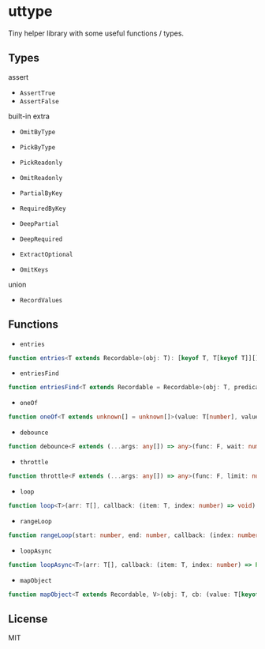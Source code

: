 # uttype

Tiny helper library with some useful functions / types.

## Types

assert

- `AssertTrue`
- `AssertFalse`

built-in extra

- `OmitByType`
- `PickByType`

- `PickReadonly`
- `OmitReadonly`

- `PartialByKey`
- `RequiredByKey`

- `DeepPartial`
- `DeepRequired`

- `ExtractOptional`

- `OmitKeys`

union

- `RecordValues`

## Functions

- `entries`

```ts
function entries<T extends Recordable>(obj: T): [keyof T, T[keyof T]][]
```

- `entriesFind`

```ts
function entriesFind<T extends Recordable = Recordable>(obj: T, predicate: (item: [keyof T, T[keyof T]]) => boolean): [keyof T, T[keyof T]] | undefined
```

- `oneOf`

```ts
function oneOf<T extends unknown[] = unknown[]>(value: T[number], values: T): value is T[number]
```

- `debounce`

```ts
function debounce<F extends (...args: any[]) => any>(func: F, wait: number): F
```

- `throttle`

```ts
function throttle<F extends (...args: any[]) => any>(func: F, limit: number): F
```

- `loop`

```ts
function loop<T>(arr: T[], callback: (item: T, index: number) => void): void
```

- `rangeLoop`

```ts
function rangeLoop(start: number, end: number, callback: (index: number) => void): void
```

- `loopAsync`

```ts
function loopAsync<T>(arr: T[], callback: (item: T, index: number) => Promise<void>): void
```

- `mapObject`

```ts
function mapObject<T extends Recordable, V>(obj: T, cb: (value: T[keyof T], key: keyof T) => V): { [key in keyof T]: V; }
```

## License

MIT
